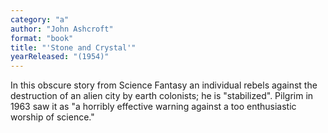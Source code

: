 ```yaml
---
category: "a"
author: "John Ashcroft"
format: "book"
title: "'Stone and Crystal'"
yearReleased: "(1954)"
---
```

In this obscure story from Science Fantasy an individual rebels against the destruction of an alien city by earth colonists; he is "stabilized". Pilgrim in 1963 saw it as "a horribly effective warning against a too enthusiastic worship of science."
 